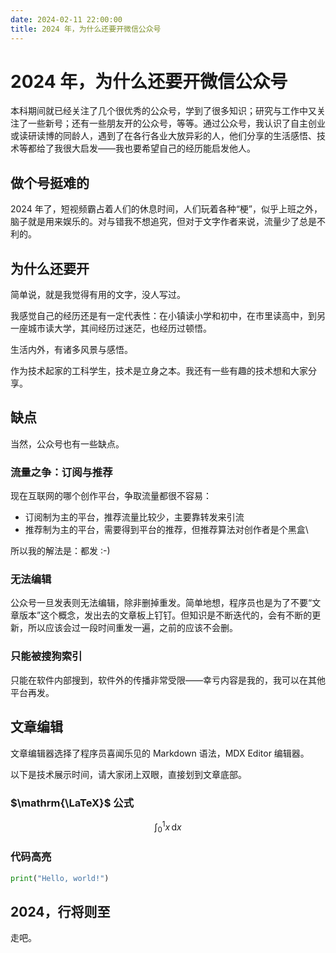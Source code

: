 ```yaml
---
date: 2024-02-11 22:00:00
title: 2024 年，为什么还要开微信公众号
---
```


# 2024 年，为什么还要开微信公众号

本科期间就已经关注了几个很优秀的公众号，学到了很多知识；研究与工作中又关注了一些新号；还有一些朋友开的公众号，等等。通过公众号，我认识了自主创业或读研读博的同龄人，遇到了在各行各业大放异彩的人，他们分享的生活感悟、技术等都给了我很大启发——我也要希望自己的经历能启发他人。

## 做个号挺难的

2024 年了，短视频霸占着人们的休息时间，人们玩着各种“梗”，似乎上班之外，脑子就是用来娱乐的。对与错我不想追究，但对于文字作者来说，流量少了总是不利的。

## 为什么还要开

简单说，就是我觉得有用的文字，没人写过。

我感觉自己的经历还是有一定代表性：在小镇读小学和初中，在市里读高中，到另一座城市读大学，其间经历过迷茫，也经历过顿悟。

生活内外，有诸多风景与感悟。

作为技术起家的工科学生，技术是立身之本。我还有一些有趣的技术想和大家分享。

## 缺点

当然，公众号也有一些缺点。

### 流量之争：订阅与推荐

现在互联网的哪个创作平台，争取流量都很不容易：

- 订阅制为主的平台，推荐流量比较少，主要靠转发来引流
- 推荐制为主的平台，需要得到平台的推荐，但推荐算法对创作者是个黑盒\

所以我的解法是：都发 :-)

### 无法编辑

公众号一旦发表则无法编辑，除非删掉重发。简单地想，程序员也是为了不要“文章版本”这个概念，发出去的文章板上钉钉。但知识是不断迭代的，会有不断的更新，所以应该会过一段时间重发一遍，之前的应该不会删。

### 只能被搜狗索引

只能在软件内部搜到，软件外的传播非常受限——幸亏内容是我的，我可以在其他平台再发。

## 文章编辑

文章编辑器选择了程序员喜闻乐见的 Markdown 语法，MDX Editor 编辑器。

以下是技术展示时间，请大家闭上双眼，直接划到文章底部。

### $\mathrm{\LaTeX}$ 公式

$$
\int_0^1 x\, \mathrm{d} x
$$

### 代码高亮

```python
print("Hello, world!")
```

## 2024，行将则至

走吧。
